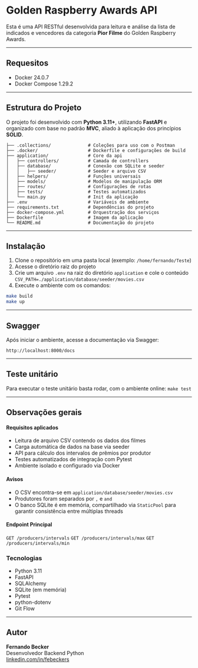 # Golden Raspberry Awards API

Esta é uma API RESTful desenvolvida para leitura e análise da lista de indicados e vencedores da categoria **Pior Filme** do Golden Raspberry Awards.

---

## Requesitos

- Docker 24.0.7 
- Docker Compose 1.29.2

---

## Estrutura do Projeto

O projeto foi desenvolvido com **Python 3.11+**, utilizando **FastAPI** e organizado com base no padrão **MVC**, aliado à aplicação dos princípios **SOLID**.

```
├── .collections/              # Coleções para uso com o Postman
├── .docker/                   # Dockerfile e configurações de build
├── application/               # Core da api
│   ├── controllers/           # Camada de controllers
│   ├── database/              # Conexão com SQLite e seeder
│   │   ├── seeder/            # Seeder e arquivo CSV
│   ├── helpers/               # Funções universais
│   ├── models/                # Modelos de manipulação ORM
│   ├── routes/                # Configurações de rotas
│   ├── tests/                 # Testes automatizados
│   └── main.py                # Init da aplicação
├── .env                       # Variáveis de ambiente
├── requirements.txt           # Dependências do projeto
├── docker-compose.yml         # Orquestração dos serviços
├── Dockerfile                 # Imagem da aplicação
└── README.md                  # Documentação do projeto
```

---

## Instalação

1. Clone o repositório em uma pasta local (exemplo: `/home/fernando/Teste`)
2. Acesse o diretório raiz do projeto
3. Crie um arquivo `.env` na raiz do diretório `application` e cole o conteúdo `CSV_PATH=./application/database/seeder/movies.csv`
4. Execute o ambiente com os comandos:

```bash
make build
make up
```

---

## Swagger

Após iniciar o ambiente, acesse a documentação via Swagger:

```
http://localhost:8000/docs
```

---

## Teste unitário

Para executar o teste unitário basta rodar, com o ambiente online: `make test`

---


## Observações gerais

#### Requisitos aplicados
- Leitura de arquivo CSV contendo os dados dos filmes
- Carga automática de dados na base via seeder
- API para cálculo dos intervalos de prêmios por produtor
- Testes automatizados de integração com Pytest
- Ambiente isolado e configurado via Docker

#### Avisos
- O CSV encontra-se em `application/database/seeder/movies.csv`
- Produtores foram separados por `,` e `and`
- O banco SQLite é em memória, compartilhado via `StaticPool` para garantir consistência entre múltiplas threads

#### Endpoint Principal

`GET /producers/intervals`
`GET /producers/intervals/max`
`GET /producers/intervals/min`

### Tecnologias

- Python 3.11
- FastAPI
- SQLAlchemy
- SQLite (em memória)
- Pytest
- python-dotenv
- Git Flow

---

## Autor

**Fernando Becker**  
Desenvolvedor Backend Python  
[linkedin.com/in/febeckers](https://www.linkedin.com/in/febeckers)
